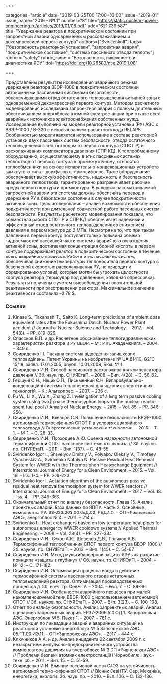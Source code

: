 +++

categories="article"
date="2019-03-25T00:17:00+03:00"
issue="2019-01"
issue_name="2019 - №01"
number="8"
file="https://static.nuclear-power-engineering.ru/articles/2019/01/08.pdf"
udc="621.039.587"
title="Удержание реактора в подкритическом состоянии при запроектной аварии одновременным расхолаживанием и декомпрессией первого контура"
authors=["SviridenkoII"]
tags=["безопасность реакторной установки", "запроектная авария", "подкритическое состояние", "система пассивного отвода теплоты"]
rubric = "safety"
rubric_name = "Безопасность, надежность и диагностика ЯЭУ"
doi="https://doi.org/10.26583/npe.2019.1.08"

+++

Представлены результаты исследования аварийного режима удержания реактора ВВЭР-1000 в подкритическом состоянии автономными пассивными системами безопасности, обеспечивающими отвод остаточного тепловыделения активной зоны с одновременной декомпрессией первого контура. Методом расчетного моделирования исследована запроектная авария с полным длительным обесточиванием энергоблока атомной электростанции при отказе всех аварийных источников электроснабжения собственных нужд. Исследование выполнено на модели реакторной установки (РУ) АЭС с ВВЭР-1000 / В-320 с использованием расчетного кода RELAP5. Особенностью модели является использование в составе реакторной установки двух пассивных систем безопасности: отвода остаточного тепловыделения с теплоотводом от первого контура (СПОТ Р) и расхолаживания компенсатора давления (СПР КД). К теплообменному оборудованию, осуществляющему в этих пассивных системах теплоотвод от первого контура к промежуточному, относятся теплообменники на основе испарительно-конденсационных устройств замкнутого типа – двухфазных термосифонов. Такое оборудование обеспечивает высокую эффективность, надежность и безопасность аварийного теплоотвода, гарантированно разграничивает рабочие среды первого контура и промконтура. В условиях рассматриваемой запроектной аварии эти системы должны обеспечить перевод и удержание РУ в безопасном состоянии в случае подкритичности активной зоны. Цель исследования – анализ возможности обеспечения подкритичности при длительной совместной работе пассивных систем безопасности. Результаты расчетного моделирования показали, что совместная работа СПОТ Р и СПР КД обеспечивает надежный и эффективный отвод остаточного тепловыделения со снижением давления в первом контуре до 2 МПа. Несмотря на то, что при таком давлении в первый контур поступает только половина объема гидроемкостей пассивной части системы аварийного охлаждения активной зоны, достигаемая концентрация борной кислоты в первом контуре поддерживает реактор в подкритическом состоянии в течение всего аварийного процесса. Работа этих пассивных систем, обеспечивая снижение температуры теплоносителя первого контура с безопасной скоростью расхолаживания РУ, не приводит к формированию условий, которые могли бы угрожать целостности корпуса реактора (термоудар под давлением, холодная опрессовка). Результаты получены с учетом высвобождения положительной реактивности при разотравлении реактора. Максимальное значение реактивности составило –2.79 $.

### Ссылки

1. Kinase S., Takahashi T., Saito K. Long-term predictions of ambient dose equivalent rates after the Fukushima Daiichi Nuclear Power Plant accident // Journal of Nuclear Science and Technology. – 2017. – Vol. 54(8). – PP. 819-829.
2. Спассков В.П. и др. Расчетное обоснование теплогидравлических характеристик реактора и РУ ВВЭР. – М.: ИКЦ Академкнига. – 2004. – 340 с.
3. Свириденко I.I. Пасивна система відведення залишкових тепловиділень. Патент Украины на изобретение № UA 81419, G21C 15/18, заявл. 17.01.2005, опубл. 10.01.2008, Бюл. № 1.
4. Свириденко И.И. Способ пассивного расхолаживания компенсатора давления // Зб. наук. пр. СНУЯЕтаП. – 2008. – Вип. 4(28). – С. 56-62.
5. Гершунi О.Н., Нiщик О.П., Письменний Є.Н. Випаровувально-конденсацiйнi системи теплопередачi для ядерних энергетичних технологiй. – К.: Альтерпрес. – 2007. – 236 с.
6. Fu W., Li X., Wu X., Zhang Z. Investigation of a long term passive cooling system using two phase thermosyphon loops for the nuclear reactor spent fuel pool // Annals of Nuclear Energy. – 2015. – Vol. 85. – PP. 346-356.
7. Свириденко И.И., Клевцов С.В. Повышение безопасности ВВЭР-1000 автономной термосифонной СПОТ Р в условиях аварийного теплоотвода // Энергетические установки и технологии. – 2015. – Т. 1. – № 1. – С. 28-33.
8. Свириденко И.И., Проходцев А.Ю. Оценка надежности автономной термосифонной СПОТ на основе системного анализа // Зб. науков. пр. СНУЯЕтаП. – 2011. – Вип. 1(37). – С. 48-55.
9. Sviridenko Igor I., Shevelyov Dmitriy V., Polyakov Oleksiy V., Timofeev Vyacheslav A., Sviridenko Natalya N. Passive Residual Heat Removal System for WWER with the Thermosiphon Heatexchange Equipment // International Journal of Energy for a Clean Environment. – 2015. – Vol. 16. – Iss. 1-4. – PP. 209-223.
10. Sviridenko Igor I. Actuation algorithm of the autonomous passive residual heat removal thermosiphon system for WWER reactors // International Journal of Energy for a Clean Environment. – 2017. – Vol. 18. – Iss. 4. – PP. 349-363.
11. Окончательный отчет по анализу безопасности. Глава 15. Анализ проектных аварий. База данных по ЯППУ. Часть 2. Основные компоненты РУ. 38-223.203.007.БД.02, РЕД.1.Ф. – ОП «Ривненская АЭС», энергоблок № 4. – 2011. – 214 с.
12. Sviridenko I.I. Heat exchangers based on low temperature heat pipes for autonomous emergency WWER cooldown systems // Applied Thermal Engineering. – 2008. – Vol. 28(4). – PP. 327-334.
13. Свириденко И.И., Сухов А.К., Шевелев Д.В., Поляков А.В. Термосифонный теплообменник СПОТ первого контура ВВЭР-1000 // Зб. науков. пр. СНУЯЕтаП. – 2013. – Вип. 1(45). – С. 54-67.
14. Свириденко И.И. Метод мультибарьерной защиты ЯЭУ как развитие принципа «защиты в глубину» // Сб. научн. тр. СНИЯЭиП. – 2004. – № 12. – С. 171-182.
15. Свириденко И.И. Оптимизация процесса ввода в действие термосифонной системы пассивного отвода остаточных тепловыделений реактора. Оптимизация производственных процессов // Сб. науч. тр. СевНТУ. – 2004. – Вып. 7. – С. 89-96.
16. Свириденко И.И. Особенности аварийного процесса при малой некомпенсируемой течи ВВЭР-1000 с использованием автономной СПОТ // Зб. науков. пр. СНУЯЕтаП. – 2007. – Вип. 3(23). – С. 100-108.
17. Отчет по анализу безопасности. Анализ запроектных аварий. Анализ сценариев запроектных аварий. ЕР37-2006.510.ОД.1. Запорожская АЭС. Энергоблок № 5. Пакет 1. – 2007. – 781 с.
18. Инструкция по ликвидации аварий и аварийных ситуаций на реакторной установке энергоблока № 5 Запорожской АЭС. 05.ГТ.00.ИЭ.11. – ОП «Запорожская АЭС». – 2017. – 444 с.
19. Ключников А.А. и др. Анализ инцидента 22 сентября 2009 г. с незакрытием импульсно-предохранительного устройства компенсатора давления на энергоблоке № 3 ОП «Ривненская АЭС» // Проблеми безпеки атомних електростанцій і Чорнобиля: Наук.-техн. зб. – 2011. – Вип. 15. – С. 51-59.
20. Свириденко И.И. Влияние пассивной части САОЗ на устойчивость автономной термо-сифонной СПОТ // Вісник СевНТУ. Сер. Механіка, енергетика, екологія: Зб. наук. пр. – 2010. – Вип. 106. – С. 132-136.